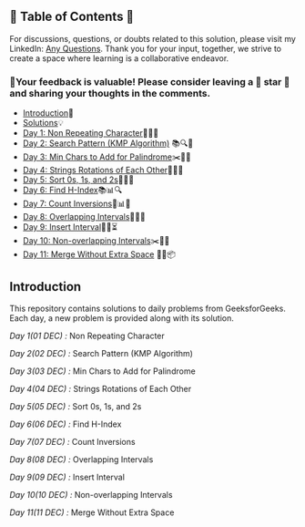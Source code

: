 ## 📜 Table of Contents 📜

For discussions, questions, or doubts related to this solution, please visit my LinkedIn: [Any Questions](https://www.linkedin.com/in/het-patel-8b110525a/). Thank you for your input, together, we strive to create a space where learning is a collaborative endeavor.

### 🔮Your feedback is valuable! Please consider leaving a 🌟 star 🌟 and sharing your thoughts in the comments.

- [Introduction](https://github.com/Hunterdii/GeeksforGeeks-POTD/blob/main/README.md)📝
- [Solutions](https://github.com/Hunterdii/GeeksforGeeks-POTD/tree/main/December%202024%20GFG%20SOLUTION)💡
- [Day 1: Non Repeating Character](https://github.com/Hunterdii/GeeksforGeeks-POTD/blob/main/December%202024%20GFG%20SOLUTION/01(Dec)%20Non%20Repeating%20Character.md)🔢📝💭
- [Day 2: Search Pattern (KMP Algorithm)](https://github.com/Hunterdii/GeeksforGeeks-POTD/blob/main/December%202024%20GFG%20SOLUTION/02(Dec)%20Search%20Pattern%20(KMP-Algorithm).md) 📚🔍🧠
- [Day 3: Min Chars to Add for Palindrome](https://github.com/Hunterdii/GeeksforGeeks-POTD/blob/main/December%202024%20GFG%20SOLUTION/03(Dec)%20Min%20Chars%20to%20Add%20for%20Palindrome.md)✂️💬🔠
- [Day 4: Strings Rotations of Each Other](https://github.com/Hunterdii/GeeksforGeeks-POTD/blob/main/December%202024%20GFG%20SOLUTION/04(Dec)%20Strings%20Rotations%20of%20Each%20Other.md)🔄🔠🌀
- [Day 5: Sort 0s, 1s, and 2s](https://github.com/Hunterdii/GeeksforGeeks-POTD/blob/main/December%202024%20GFG%20SOLUTION/05(Dec)%20Sort%200s%2C%201s%20and%202s.md)🚦🔢🎨
- [Day 6: Find H-Index](https://github.com/Hunterdii/GeeksforGeeks-POTD/blob/main/December%202024%20GFG%20SOLUTION/06(Dec)%20Find%20H-Index.md)📚📊🔍
- [Day 7: Count Inversions](https://github.com/Hunterdii/GeeksforGeeks-POTD/blob/main/December%202024%20GFG%20SOLUTION/07(Dec)%20Count%20Inversions.md)🔄📊🔢
- [Day 8: Overlapping Intervals](https://github.com/Hunterdii/GeeksforGeeks-POTD/blob/main/December%202024%20GFG%20SOLUTION/08(Dec)%20Overlapping%20Intervals.md)📅⏰🔁
- [Day 9: Insert Interval](https://github.com/Hunterdii/GeeksforGeeks-POTD/blob/main/December%202024%20GFG%20SOLUTION/09(Dec)%20Insert%20Interval.md)📝🔲⏳
- [Day 10: Non-overlapping Intervals](https://github.com/Hunterdii/GeeksforGeeks-POTD/blob/main/December%202024%20GFG%20SOLUTION/10(Dec)%20Non-overlapping%20Intervals.md)✂️🔗✅
- [Day 11: Merge Without Extra Space](https://github.com/Hunterdii/GeeksforGeeks-POTD/blob/main/December%202024%20GFG%20SOLUTION/11(Dec)%20Merge%20Without%20Extra%20Space.md) 📂🚫📦


## Introduction

This repository contains solutions to daily problems from GeeksforGeeks. Each day, a new problem is provided along with its solution.

*Day 1(01 DEC) :* Non Repeating Character

*Day 2(02 DEC) :* Search Pattern (KMP Algorithm)

*Day 3(03 DEC) :* Min Chars to Add for Palindrome

*Day 4(04 DEC) :* Strings Rotations of Each Other

*Day 5(05 DEC) :* Sort 0s, 1s, and 2s

*Day 6(06 DEC) :* Find H-Index

*Day 7(07 DEC) :* Count Inversions

*Day 8(08 DEC) :* Overlapping Intervals

*Day 9(09 DEC) :* Insert Interval 

*Day 10(10 DEC) :* Non-overlapping Intervals

*Day 11(11 DEC) :* Merge Without Extra Space
